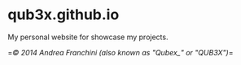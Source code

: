 qub3x.github.io
===============

My personal website for showcase my projects.

=*© 2014 Andrea Franchini (also known as "Qubex_" or "QUB3X")*=
